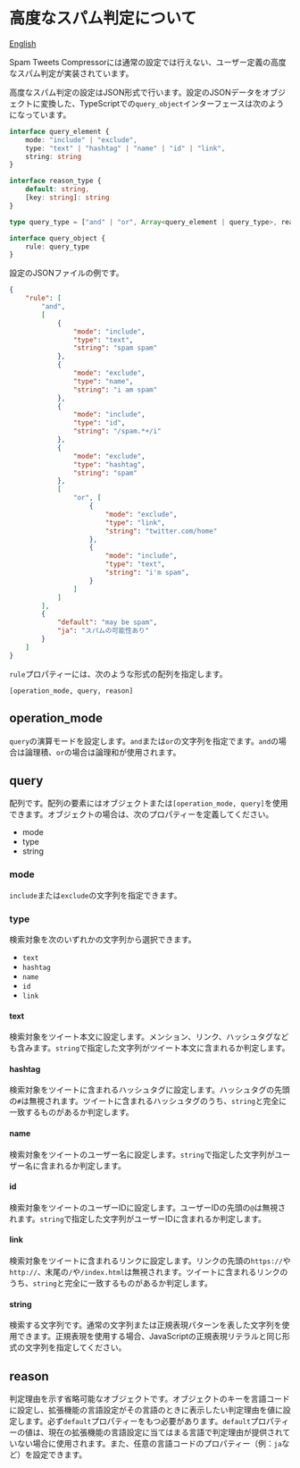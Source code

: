 # 高度なスパム判定について

[English](../en/advanced_spam_detection.md)

Spam Tweets Compressorには通常の設定では行えない、ユーザー定義の高度なスパム判定が実装されています。

高度なスパム判定の設定はJSON形式で行います。設定のJSONデータをオブジェクトに変換した、TypeScriptでの``query_object``インターフェースは次のようになっています。

```typescript
interface query_element {
    mode: "include" | "exclude",
    type: "text" | "hashtag" | "name" | "id" | "link",
    string: string
}

interface reason_type {
    default: string,
    [key: string]: string
}

type query_type = ["and" | "or", Array<query_element | query_type>, reason_type?];

interface query_object {
    rule: query_type
}
```

設定のJSONファイルの例です。

```json
{
    "rule": [
        "and",
        [
            {
                "mode": "include",
                "type": "text",
                "string": "spam spam"
            },
            {
                "mode": "exclude",
                "type": "name",
                "string": "i am spam"
            },
            {
                "mode": "include",
                "type": "id",
                "string": "/spam.*+/i"
            },
            {
                "mode": "exclude",
                "type": "hashtag",
                "string": "spam"
            },
            [
                "or", [
                    {
                        "mode": "exclude",
                        "type": "link",
                        "string": "twitter.com/home"
                    },
                    {
                        "mode": "include",
                        "type": "text",
                        "string": "i'm spam",
                    }
                ]
            ]
        ],
        {
            "default": "may be spam",
            "ja": "スパムの可能性あり"
        }
    ]
}
```

``rule``プロパティーには、次のような形式の配列を指定します。

```
[operation_mode, query, reason]
```

## operation_mode

``query``の演算モードを設定します。``and``または``or``の文字列を指定でます。``and``の場合は論理積、``or``の場合は論理和が使用されます。

## query

配列です。配列の要素にはオブジェクトまたは``[operation_mode, query]``を使用できます。オブジェクトの場合は、次のプロパティーを定義してください。

- mode
- type
- string

### mode

``include``または``exclude``の文字列を指定できます。

### type

検索対象を次のいずれかの文字列から選択できます。

- ``text``
- ``hashtag``
- ``name``
- ``id``
- ``link``

#### text

検索対象をツイート本文に設定します。メンション、リンク、ハッシュタグなども含みます。``string``で指定した文字列がツイート本文に含まれるか判定します。

#### hashtag

検索対象をツイートに含まれるハッシュタグに設定します。ハッシュタグの先頭の``#``は無視されます。ツイートに含まれるハッシュタグのうち、``string``と完全に一致するものがあるか判定します。

#### name

検索対象をツイートのユーザー名に設定します。``string``で指定した文字列がユーザー名に含まれるか判定します。

#### id

検索対象をツイートのユーザーIDに設定します。ユーザーIDの先頭の``@``は無視されます。``string``で指定した文字列がユーザーIDに含まれるか判定します。

#### link

検索対象をツイートに含まれるリンクに設定します。リンクの先頭の``https://``や``http://``、末尾の``/``や``/index.html``は無視されます。ツイートに含まれるリンクのうち、``string``と完全に一致するものがあるか判定します。

#### string

検索する文字列です。通常の文字列または正規表現パターンを表した文字列を使用できます。正規表現を使用する場合、JavaScriptの正規表現リテラルと同じ形式の文字列を指定してください。

## reason

判定理由を示す省略可能なオブジェクトです。オブジェクトのキーを言語コードに設定し、拡張機能の言語設定がその言語のときに表示したい判定理由を値に設定します。必ず``default``プロパティーをもつ必要があります。``default``プロパティーの値は、現在の拡張機能の言語設定に当てはまる言語で判定理由が提供されていない場合に使用されます。また、任意の言語コードのプロパティー（例：``ja``など）を設定できます。
